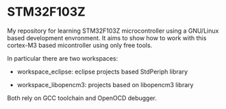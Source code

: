 STM32F103Z
==========

My repository for learning STM32F103Z microcontroller using a GNU/Linux based development envronment. It aims to show how to work with this cortex-M3 based micontroller using only free tools.

In particular there are two workspaces:

* workspace_eclipse: eclipse projects based StdPeriph library

* workspace_libopencm3: projects based on libopencm3 library

Both rely on GCC toolchain and OpenOCD debugger.

